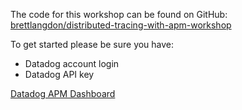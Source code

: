 The code for this workshop can be found on GitHub:
[brettlangdon/distributed-tracing-with-apm-workshop](https://github.com/brettlangdon/distributed-tracing-with-apm-workshop)

To get started please be sure you have:

- Datadog account login
- Datadog API key


[Datadog APM Dashboard](https://app.datadoghq.com/apm)
